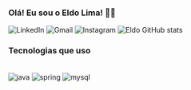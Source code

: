 
### Olá! Eu sou o Eldo Lima! 🙋‍♂️

![LinkedIn](https://img.shields.io/badge/LinkedIn-0077B5?style=for-the-badge&logo=linkedin&logoColor=white
)
![Gmail](https://img.shields.io/badge/Gmail-D14836?style=for-the-badge&logo=gmail&logoColor=white)
![Instagram](https://img.shields.io/badge/Instagram-E4405F?style=for-the-badge&logo=instagram&logoColor=white
)
![Eldo GitHub stats](https://github-readme-stats.vercel.app/api?username=eldolima&show_icons=true&theme=onedark)

### Tecnologias que uso
<div style="display: inline_block"> <br/>
    <img align= "center" alt="java" src ="https://img.shields.io/badge/Java-ED8B00?style=for-the-badge&logo=openjdk&logoColor=white"/>
    <img align= "center" alt="spring" src ="https://img.shields.io/badge/Spring-6DB33F?style=for-the-badge&logo=spring&logoColor=white
    "/>
    <img align= "center" alt="mysql" src ="https://img.shields.io/badge/MySQL-00000F?style=for-the-badge&logo=mysql&logoColor=white"/>
</div>
